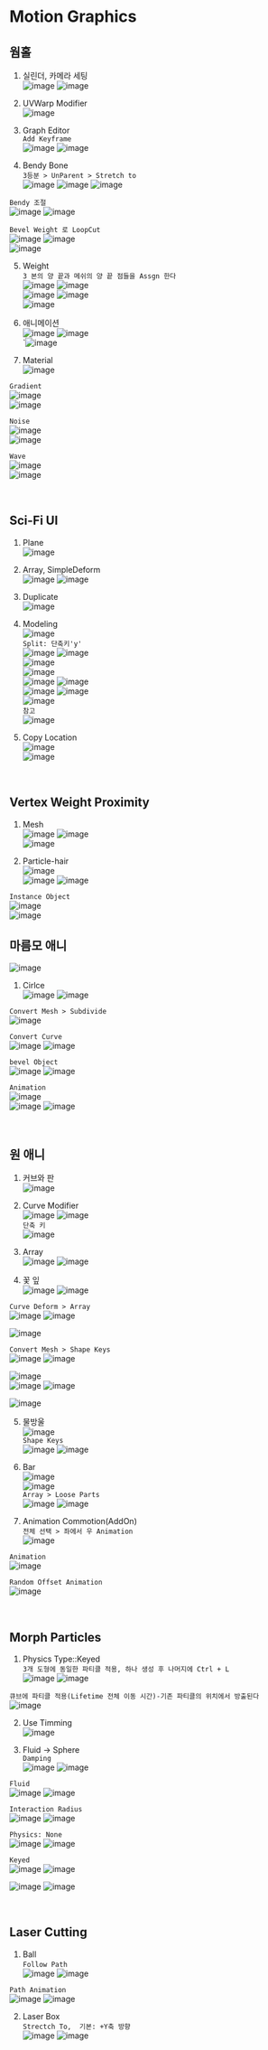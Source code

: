 Motion Graphics
================

웜홀  
-----
1. 실린더, 카메라 세팅  
![image](https://user-images.githubusercontent.com/30430227/133042671-0853cc67-72dd-48de-9016-cf2e9ea865fa.png)
![image](https://user-images.githubusercontent.com/30430227/133042693-d0472b3c-cd50-4eb8-8811-c0c6930ca6cc.png)  

2. UVWarp Modifier  
![image](https://user-images.githubusercontent.com/30430227/133042758-dce7ea8c-87e8-4c92-b9be-674181b85a84.png)  


3. Graph Editor  
`Add Keyframe`  
![image](https://user-images.githubusercontent.com/30430227/133044155-5ac76bdd-b7ca-4ab5-9da7-8512d8eca282.png)
![image](https://user-images.githubusercontent.com/30430227/133044181-2c913893-5626-4e62-8b76-20f4b30712ce.png)  


4. Bendy Bone  
`3등분 > UnParent > Stretch to`  
![image](https://user-images.githubusercontent.com/30430227/133044706-1592824a-7631-4fae-8b6d-ffa6dd3b7d63.png)
![image](https://user-images.githubusercontent.com/30430227/133044903-7afbcb64-3da0-455f-b59a-bab56b10cc4a.png)
![image](https://user-images.githubusercontent.com/30430227/133045091-aca8df84-f6e7-42c6-a21a-08a43f58988b.png)  

`Bendy 조절`  
![image](https://user-images.githubusercontent.com/30430227/133046037-6674d531-e465-48d4-8e8f-feaba5a48d8d.png)
![image](https://user-images.githubusercontent.com/30430227/133046065-bcf3635a-d7c3-4864-8733-3034fb7de7bb.png)  

`Bevel Weight 로 LoopCut`  
![image](https://user-images.githubusercontent.com/30430227/133046541-c539358c-c419-4bb0-99fa-d6c55b445c45.png)
![image](https://user-images.githubusercontent.com/30430227/133046777-2dd00aa4-f86b-462b-8d12-f7a25d0c0ca2.png)  
![image](https://user-images.githubusercontent.com/30430227/133046733-1c279d37-f364-4cff-b6f7-00f1270955b7.png)  

5. Weight  
`3 본의 양 끝과 메쉬의 양 끝 점들을 Assgn 한다`  
![image](https://user-images.githubusercontent.com/30430227/133047234-9df37ab7-0eee-43ed-9140-9bf9d7887454.png)
![image](https://user-images.githubusercontent.com/30430227/133047299-f3c45713-9bbb-4e67-b53c-ffa346d98388.png)  
![image](https://user-images.githubusercontent.com/30430227/133047443-c6976439-918f-45f8-b3f1-9ccbfc895606.png)
![image](https://user-images.githubusercontent.com/30430227/133047487-98e2651e-c976-4875-9485-0235ba7eb906.png)  
![image](https://user-images.githubusercontent.com/30430227/133047562-e1ed4bc7-1c62-4103-9e89-84dd8603ebef.png)  


6. 애니메이션  
![image](https://user-images.githubusercontent.com/30430227/133048282-1d4281d5-426d-4852-938c-3401e8dc7157.png)
![image](https://user-images.githubusercontent.com/30430227/133048308-cd2db4bf-50bf-4e0a-93cb-6265ac0b1ce1.png)  
`![image](https://user-images.githubusercontent.com/30430227/133048378-fa79eaf8-581c-4ab5-88c7-c9ef53177e6d.png)  

7. Material  
![image](https://user-images.githubusercontent.com/30430227/133063813-37439324-7fd4-4595-b214-318948c95ac1.png)  

`Gradient`  
![image](https://user-images.githubusercontent.com/30430227/133063892-9dbdf081-b3b7-4d52-9f15-2be09e486b45.png)  
![image](https://user-images.githubusercontent.com/30430227/133063926-76a2c440-9e8a-4178-a45d-06de9f0d8afb.png)  


`Noise`  
![image](https://user-images.githubusercontent.com/30430227/133064255-b166b42d-e050-4e1f-8231-149450d4a043.png)  
![image](https://user-images.githubusercontent.com/30430227/133064274-a8b44de2-6dbb-45e2-a3df-4bc315c55d67.png)  


`Wave`  
![image](https://user-images.githubusercontent.com/30430227/133065461-fe0e1e98-4442-4a02-8295-c3f175f6d219.png)  
![image](https://user-images.githubusercontent.com/30430227/133065489-3ada20ea-380c-49bb-8dad-7787754fa759.png)  

<br>

Sci-Fi UI
------------
1. Plane  
![image](https://user-images.githubusercontent.com/30430227/133172694-26c8ebd8-a1b1-45db-810e-f47927c3a46f.png)  

2. Array, SimpleDeform  
![image](https://user-images.githubusercontent.com/30430227/133172905-8c6a6ae1-246e-467e-a2f9-c8688140e2f0.png)
![image](https://user-images.githubusercontent.com/30430227/133172921-4900db32-c945-4329-aa45-6dfca9aa1f1e.png)  


3. Duplicate  
![image](https://user-images.githubusercontent.com/30430227/133173090-af358b1b-5874-45f2-a172-374fb7032161.png)  


4. Modeling  
![image](https://user-images.githubusercontent.com/30430227/133173341-cbc1ff22-2dc0-440d-b780-c03ef920f5ae.png)  
`Split: 단축키'y'`  
![image](https://user-images.githubusercontent.com/30430227/133173465-e1c9c8f0-ff6e-40e0-a4d0-af395accc17e.png)
![image](https://user-images.githubusercontent.com/30430227/133173713-b6ff2bee-ecaf-458a-9cdd-097c01c711b9.png)  
![image](https://user-images.githubusercontent.com/30430227/133173796-69ade00c-7c2b-47a2-ba9a-ad62a845633d.png)  
![image](https://user-images.githubusercontent.com/30430227/133173997-55f21d6d-c910-43df-8cc3-fe98af3d8e32.png)  
![image](https://user-images.githubusercontent.com/30430227/133174302-2ad3b777-d3a3-473e-a546-6fae9dfb7233.png)
![image](https://user-images.githubusercontent.com/30430227/133174365-ac9b50c6-9034-4e8c-aedd-ed573286daa2.png)  
![image](https://user-images.githubusercontent.com/30430227/133174465-9c1e7f57-6c59-415f-9789-33499df73f9e.png)
![image](https://user-images.githubusercontent.com/30430227/133174505-c0bc8ba3-060c-43cf-bb47-3da71edbe6dc.png)  
![image](https://user-images.githubusercontent.com/30430227/133174539-00633c73-cdb4-4ddb-aea2-78156677ac44.png)  
`참고`  
![image](https://user-images.githubusercontent.com/30430227/133174967-1099d8e3-b778-4afd-a871-e6efd4968cfb.png)  


5. Copy Location  
![image](https://user-images.githubusercontent.com/30430227/133174930-5933ca2e-ca63-4a33-b380-620391c87a59.png)  
![image](https://user-images.githubusercontent.com/30430227/133175217-9f8a5cc3-74fc-4153-b8ce-fc7e4fac2684.png)  

<br>


Vertex Weight Proximity 
---------------------------
1. Mesh  
![image](https://user-images.githubusercontent.com/30430227/133180700-5231044e-9500-4d53-9462-13e6c575ffd0.png)
![image](https://user-images.githubusercontent.com/30430227/133180747-8ac10330-f114-4166-8008-f31278fba983.png)  
![image](https://user-images.githubusercontent.com/30430227/133180782-cff19ed0-332b-4c52-83b8-27473a3185f2.png)  


2. Particle-hair  
![image](https://user-images.githubusercontent.com/30430227/133181711-cf0acd20-c751-4164-ab74-151e2c1765ff.png)  
![image](https://user-images.githubusercontent.com/30430227/133181787-ee3698bf-dd8f-4571-b9f2-bd2929b0b515.png)
![image](https://user-images.githubusercontent.com/30430227/133181736-a65ae0c1-61f7-4224-b6e1-952593c58f23.png)  

`Instance Object`  
![image](https://user-images.githubusercontent.com/30430227/133182060-1b868167-a718-4b6e-9488-3377ab69d947.png)  
![image](https://user-images.githubusercontent.com/30430227/133182136-2dade5ae-a03b-43ea-b56e-b01edb61bdc8.png)  


마름모 애니
------------
![image](https://user-images.githubusercontent.com/30430227/133183202-91513f7b-6b27-47a8-9a87-286d00b37c4e.png)  

1. Cirlce  
![image](https://user-images.githubusercontent.com/30430227/133183295-79c523d3-d42d-42cb-9e49-450670119af8.png)
![image](https://user-images.githubusercontent.com/30430227/133183345-e30d58c8-838f-49c6-8fa8-fb4ff70e41ae.png)  

`Convert Mesh > Subdivide`  
![image](https://user-images.githubusercontent.com/30430227/133183411-ccbc586a-3eec-42de-8ec1-002515ff7511.png)  

`Convert Curve`  
![image](https://user-images.githubusercontent.com/30430227/133183480-d7ebf2f6-72d6-4e9b-b3dd-a682bb379eec.png)
![image](https://user-images.githubusercontent.com/30430227/133183500-aca5c719-d23f-41e2-88b0-8b58831ecf97.png)  

`bevel Object`  
![image](https://user-images.githubusercontent.com/30430227/133183592-e51e5c66-bf21-4402-85a1-69fdbaeea664.png)
![image](https://user-images.githubusercontent.com/30430227/133183634-25da6f9b-4dd8-4c0d-a244-c641b21d2bbe.png)  

`Animation`  
![image](https://user-images.githubusercontent.com/30430227/133183706-abffaced-7b83-41ec-8a7e-1e634876d4b9.png)  
![image](https://user-images.githubusercontent.com/30430227/133183725-54db68e5-888b-4eac-baa8-57adac66fc55.png)
![image](https://user-images.githubusercontent.com/30430227/133183744-16868926-0543-495c-9f33-b3a9ceb78b8e.png)  

<br>

원 애니 
---------
1. 커브와 판  
![image](https://user-images.githubusercontent.com/30430227/133184164-bb0f99ba-0722-4fae-99ff-8375a23af6d1.png)  


2. Curve Modifier  
![image](https://user-images.githubusercontent.com/30430227/133184249-3ee592dc-8ef5-4186-b019-911c79e8f245.png)
![image](https://user-images.githubusercontent.com/30430227/133184223-273d89cc-5997-4b27-8da3-9d54cfa1e557.png)  
`단축 키`  
![image](https://user-images.githubusercontent.com/30430227/133184649-02a9088f-db55-48bf-95ab-9fccdb66fd0a.png)

3. Array  
![image](https://user-images.githubusercontent.com/30430227/133184440-f81f9c41-f549-455a-8231-c5d0b1fad95e.png)
![image](https://user-images.githubusercontent.com/30430227/133184478-26ad7569-d524-43db-880d-f9a16311f667.png)  


4. 꽃 잎  
![image](https://user-images.githubusercontent.com/30430227/133184833-e4345f62-df60-4769-80be-f5e25ecbbd22.png)
![image](https://user-images.githubusercontent.com/30430227/133184849-6633b4f8-2d5f-4cc4-b2b3-c2176972c14e.png)  

`Curve Deform > Array`  
![image](https://user-images.githubusercontent.com/30430227/133185279-9abe2c52-c618-4aaa-9ccc-712844820863.png)
![image](https://user-images.githubusercontent.com/30430227/133185450-40ceeb4d-d89f-4ade-af14-46ec7853ece2.png)  

![image](https://user-images.githubusercontent.com/30430227/133185404-b015b34d-8ba3-4691-8495-967037677b2e.png)  

`Convert Mesh > Shape Keys`  
![image](https://user-images.githubusercontent.com/30430227/133185716-73679966-077c-4d5f-9b21-311dd4e2e0c1.png)
![image](https://user-images.githubusercontent.com/30430227/133185786-c995f199-227e-4e90-a069-7024b52eaaa2.png)  

![image](https://user-images.githubusercontent.com/30430227/133185852-227ccf29-78fd-41fb-8934-c967d89a6695.png)  
![image](https://user-images.githubusercontent.com/30430227/133185870-1e56661e-fa86-4723-8c90-8014fece2b7a.png)
![image](https://user-images.githubusercontent.com/30430227/133185928-2fcf5dc8-3e18-4c22-aea0-afc82166b890.png)  

![image](https://user-images.githubusercontent.com/30430227/133186169-c617870a-45d6-4aa1-ae13-c453e59938c2.png)  


5. 물방울  
![image](https://user-images.githubusercontent.com/30430227/133192085-47788dee-8e3e-4775-9a20-64562065a57b.png)  
`Shape Keys`  
![image](https://user-images.githubusercontent.com/30430227/133192206-60dfbbf9-0e7f-4125-90e0-f0b4e5caf33a.png)
![image](https://user-images.githubusercontent.com/30430227/133192222-2d9e6a7e-a3e4-4df1-8bd8-18008ffeeac9.png)  


6. Bar  
![image](https://user-images.githubusercontent.com/30430227/133192843-903b3817-23de-4217-93da-08cd74c58a29.png)  
![image](https://user-images.githubusercontent.com/30430227/133192862-36050f71-1790-445e-a25f-0186a0ff20d6.png)  
`Array > Loose Parts`  
![image](https://user-images.githubusercontent.com/30430227/133192922-720f64d1-5cc9-466f-972a-aea878a2ce53.png)
![image](https://user-images.githubusercontent.com/30430227/133192958-3ffa1fd8-c78e-4f38-89fa-75005d1f19e1.png)  

7. Animation Commotion(AddOn)  
`전체 선택 > 좌에서 우 Animation`  
![image](https://user-images.githubusercontent.com/30430227/133196177-caa97c7f-b77b-47fb-8080-62227ed14509.png)  

`Animation`  
![image](https://user-images.githubusercontent.com/30430227/133194530-ac786dcc-c1e1-45f5-836e-d1ea531e992f.png)  

`Random Offset Animation`  
![image](https://user-images.githubusercontent.com/30430227/133196284-bf7437bd-4372-4f1a-ad26-4da5e1b4e3a6.png)  

<br>

Morph Particles
-----------------
1. Physics Type::Keyed  
`3개 도형에 동일한 파티클 적용, 하나 생성 후 나머지에 Ctrl + L`  
![image](https://user-images.githubusercontent.com/30430227/133198093-9fcb9d72-d411-4b0c-9688-5ee2459e1f0b.png)
![image](https://user-images.githubusercontent.com/30430227/133197787-fb5adeb9-6e0d-48b0-9ca6-20a75c3693a6.png)  

`큐브에 파티클 적용(Lifetime 전체 이동 시간)-기존 파티클의 위치에서 방출된다`  
![image](https://user-images.githubusercontent.com/30430227/133197977-66b931e6-edfe-4512-9b20-30eb51dbd467.png)  


2. Use Timming  
![image](https://user-images.githubusercontent.com/30430227/133200079-80ca0904-9e46-46f8-ab34-8c034af38e24.png)  


3. Fluid -> Sphere  
`Damping`  
![image](https://user-images.githubusercontent.com/30430227/133242416-bf5a049d-9ff7-4915-a47b-9dd3d1ed5118.png)
![image](https://user-images.githubusercontent.com/30430227/133242443-c3c2ce2d-9e91-4ada-9bb0-d6892e4b198a.png)  

`Fluid`  
![image](https://user-images.githubusercontent.com/30430227/133242372-306c2631-ec38-4abf-9de5-5de1dc5dfc01.png)
![image](https://user-images.githubusercontent.com/30430227/133242344-ac9591e5-a5cc-47b7-9bcf-b1c696dcc750.png)  

`Interaction Radius`  
![image](https://user-images.githubusercontent.com/30430227/133242620-9117d5aa-5e6f-429e-8491-303251ad2fc8.png)
![image](https://user-images.githubusercontent.com/30430227/133242677-9524ecb8-c776-4c23-8d92-b640cd6f8ba7.png)  

`Physics: None`  
![image](https://user-images.githubusercontent.com/30430227/133242874-53328412-de95-40d9-a2df-610cc7f24c24.png)
![image](https://user-images.githubusercontent.com/30430227/133242800-64fd3fe1-954a-49bb-973b-63eeed889988.png)  

`Keyed`  
![image](https://user-images.githubusercontent.com/30430227/133242925-c269d40b-b1db-4348-8559-69b04b8e1f94.png)
![image](https://user-images.githubusercontent.com/30430227/133243363-6548a149-7061-4348-8d1d-e6df471104fe.png)  

![image](https://user-images.githubusercontent.com/30430227/133243409-5b6fa49b-58c4-4cc4-becc-9fd13cceb049.png)
![image](https://user-images.githubusercontent.com/30430227/133243439-a53ab445-7850-4b08-92ae-cb94c8dc754d.png)  

<br>


Laser Cutting
-----------------
1. Ball  
`Follow Path`  
![image](https://user-images.githubusercontent.com/30430227/133375355-61191a0f-48b6-4328-a005-2c546e530f45.png)
![image](https://user-images.githubusercontent.com/30430227/133375379-ef23c289-603a-41a2-8880-83bea0df14e3.png)  

`Path Animation`  
![image](https://user-images.githubusercontent.com/30430227/133375449-0fad1db5-159a-4bd2-b22d-e09a922fe9c7.png)
![image](https://user-images.githubusercontent.com/30430227/133375465-daa1ed2c-be7d-4b54-bbc0-6b69f843bc7b.png)  


2. Laser Box  
`Strectch To,  기본: +Y축 방향`  
![image](https://user-images.githubusercontent.com/30430227/133375515-7dc2ef06-959f-411c-a096-c0c67b3230a0.png)
![image](https://user-images.githubusercontent.com/30430227/133375681-1cb04227-ccf5-430e-ab6d-59a3a3146b2c.png)  











